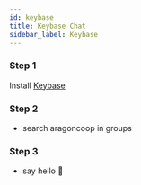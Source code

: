 ```yaml
---
id: keybase
title: Keybase Chat
sidebar_label: Keybase
---
```


### Step 1
Install [Keybase](https://keybase.io/)
 
### Step 2
- search aragoncoop in groups

### Step 3
- say hello 👋
